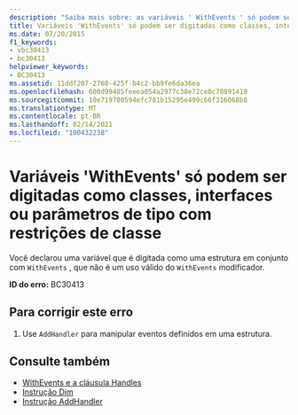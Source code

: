 ```yaml
---
description: "Saiba mais sobre: as variáveis ' WithEvents ' só podem ser digitadas como classes, interfaces ou parâmetros de tipo com restrições de classe"
title: Variáveis 'WithEvents' só podem ser digitadas como classes, interfaces ou parâmetros de tipo com restrições de classe
ms.date: 07/20/2015
f1_keywords:
- vbc30413
- bc30413
helpviewer_keywords:
- BC30413
ms.assetid: 11ddf207-2760-425f-b4c2-bb9fe6da36ea
ms.openlocfilehash: 600d99485feeea054a2977c38e72ce8c78891410
ms.sourcegitcommit: 10e719780594efc781b15295e499c66f316068b8
ms.translationtype: MT
ms.contentlocale: pt-BR
ms.lasthandoff: 02/14/2021
ms.locfileid: "100432238"
---
```

# <a name="withevents-variables-can-only-be-typed-as-classes-interfaces-or-type-parameters-with-class-constraints"></a>Variáveis 'WithEvents' só podem ser digitadas como classes, interfaces ou parâmetros de tipo com restrições de classe

Você declarou uma variável que é digitada como uma estrutura em conjunto com `WithEvents` , que não é um uso válido do `WithEvents` modificador.  
  
 **ID do erro:** BC30413  
  
## <a name="to-correct-this-error"></a>Para corrigir este erro  
  
1. Use `AddHandler` para manipular eventos definidos em uma estrutura.  
  
## <a name="see-also"></a>Consulte também

- [WithEvents e a cláusula Handles](../programming-guide/language-features/events/index.md#withevents-and-the-handles-clause)
- [Instrução Dim](../language-reference/statements/dim-statement.md)
- [Instrução AddHandler](../language-reference/statements/addhandler-statement.md)

